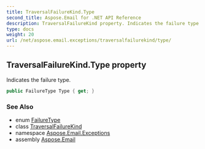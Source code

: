 ```yaml
---
title: TraversalFailureKind.Type
second_title: Aspose.Email for .NET API Reference
description: TraversalFailureKind property. Indicates the failure type
type: docs
weight: 20
url: /net/aspose.email.exceptions/traversalfailurekind/type/
---
```

## TraversalFailureKind.Type property

Indicates the failure type.

```csharp
public FailureType Type { get; }
```

### See Also

* enum [FailureType](../../failuretype/)
* class [TraversalFailureKind](../)
* namespace [Aspose.Email.Exceptions](../../traversalfailurekind/)
* assembly [Aspose.Email](../../../)


